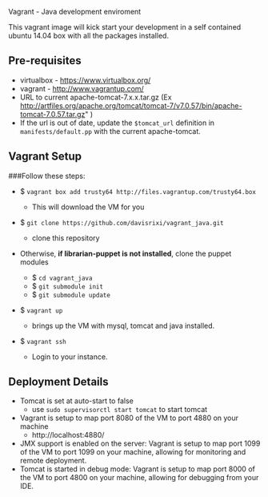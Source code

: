 Vagrant - Java development enviroment

This vagrant image will kick start your development in a self contained ubuntu 14.04 box with all the packages installed. 

## Pre-requisites
* virtualbox - https://www.virtualbox.org/
* vagrant - http://www.vagrantup.com/
* URL to current apache-tomcat-7.x.x.tar.gz (Ex http://artfiles.org/apache.org/tomcat/tomcat-7/v7.0.57/bin/apache-tomcat-7.0.57.tar.gz"
)
* If the url is out of date, update the `$tomcat_url` definition in `manifests/default.pp` with the current apache-tomcat.

## Vagrant Setup
###Follow these steps:
* $ ```vagrant box add trusty64 http://files.vagrantup.com/trusty64.box```
	* This will download the VM for you
* $ ```git clone https://github.com/davisrixi/vagrant_java.git```
	* clone this repository
* Otherwise, **if librarian-puppet is not installed**, clone the puppet modules
	* $ ```cd vagrant_java```
	* $ ```git submodule init```
  	* $ ```git submodule update```

* $ ```vagrant up```
	* brings up the VM with mysql, tomcat and java installed.
* $ ```vagrant ssh```
	* Login to your instance.

## Deployment Details
* Tomcat is set at auto-start to false
  * use ```sudo supervisorctl start tomcat``` to start tomcat
* Vagrant is setup to map port 8080 of the VM to port 4880 on your machine
	*  http://localhost:4880/
* JMX support is enabled on the server: Vagrant is setup to map port 1099 of the VM to port 1099 on your machine, allowing for monitoring and remote deployment.
* Tomcat is started in debug mode: Vagrant is setup to map port 8000 of the VM to port 4800 on your machine, allowing for debugging from your IDE.
